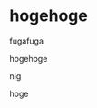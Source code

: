 <!-- TITLE: Home -->
<!-- SUBTITLE: A quick summary of Home -->

# hogehoge
fugafuga

hogehoge

nig

hoge
